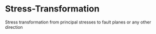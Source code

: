 # Stress-Transformation
Stress transformation from principal stresses to fault planes or any other direction 
